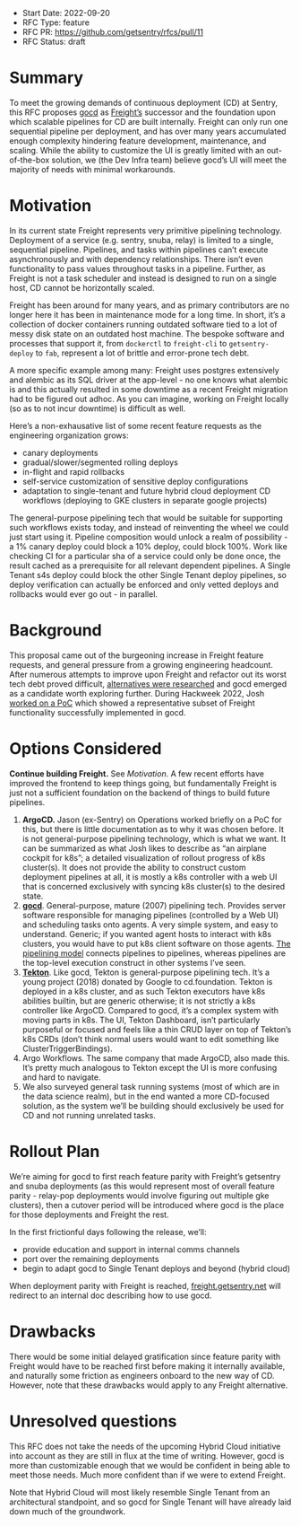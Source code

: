 * Start Date: 2022-09-20
* RFC Type: feature
* RFC PR: https://github.com/getsentry/rfcs/pull/11
* RFC Status: draft

# Summary

To meet the growing demands of continuous deployment (CD) at Sentry, this RFC proposes [gocd](https://www.gocd.org/) as [Freight’s](https://www.notion.so/Freight-and-the-Deployment-Pipeline-7a7541decb8c4c1a8fb3741f49d3018b) successor and the foundation upon which scalable pipelines for CD are built internally. Freight can only run one sequential pipeline per deployment, and has over many years accumulated enough complexity hindering feature development, maintenance, and scaling. While the ability to customize the UI is greatly limited with an out-of-the-box solution, we (the Dev Infra team) believe gocd’s UI will meet the majority of needs with minimal workarounds.

# Motivation

In its current state Freight represents very primitive pipelining technology. Deployment of a service (e.g. sentry, snuba, relay) is limited to a single, sequential pipeline. Pipelines, and tasks within pipelines can’t execute asynchronously and with dependency relationships. There isn’t even functionality to pass values throughout tasks in a pipeline. Further, as Freight is not a task scheduler and instead is designed to run on a single host, CD cannot be horizontally scaled.

Freight has been around for many years, and as primary contributors are no longer here it has been in maintenance mode for a long time. In short, it’s a collection of docker containers running outdated software tied to a lot of messy disk state on an outdated host machine. The bespoke software and processes that support it, from `dockerctl` to `freight-cli` to `getsentry-deploy` to `fab`, represent a lot of brittle and error-prone tech debt.

A more specific example among many: Freight uses postgres extensively and alembic as its SQL driver at the app-level - no one knows what alembic is and this actually resulted in some downtime as a recent Freight migration had to be figured out adhoc. As you can imagine, working on Freight locally (so as to not incur downtime) is difficult as well.

Here’s a non-exhausative list of some recent feature requests as the engineering organization grows:

- canary deployments
- gradual/slower/segmented rolling deploys
- in-flight and rapid rollbacks
- self-service customization of sensitive deploy configurations
- adaptation to single-tenant and future hybrid cloud deployment CD workflows (deploying to GKE clusters in separate google projects)

The general-purpose pipelining tech that would be suitable for supporting such workflows exists today, and instead of reinventing the wheel we could just start using it. Pipeline composition  would unlock a realm of possibility - a 1% canary deploy could block a 10% deploy, could block 100%. Work like checking CI for a particular sha of a service could only be done once, the result cached as a prerequisite for all relevant dependent pipelines. A Single Tenant s4s deploy could block the other Single Tenant deploy pipelines, so deploy verification can actually be enforced and only vetted deploys and rollbacks would ever go out - in parallel.

# Background

This proposal came out of the burgeoning increase in Freight feature requests, and general pressure from a growing engineering headcount. After numerous attempts to improve upon Freight and refactor out its worst tech debt proved difficult, [alternatives were researched](https://www.notion.so/Freight-Alternatives-599df0a3143b4ea387cd7f90657c81e6) and gocd emerged as a candidate worth exploring further. During Hackweek 2022, Josh [worked on a PoC](https://hackweek.getsentry.net/projects/-N9ly7zt7AJ8104Q4UGF/partial-implementation-of-freight-in-gocd) which showed a representative subset of Freight functionality successfully implemented in gocd.

# Options Considered

**Continue building Freight.** See *Motivation*. A few recent efforts have improved the frontend to keep things going, but fundamentally Freight is just not a sufficient foundation on the backend of things to build future pipelines.

1. **ArgoCD.** Jason (ex-Sentry) on Operations worked briefly on a PoC for this, but there is little documentation as to why it was chosen before. It is not general-purpose pipelining technology, which is what we want. It can be summarized as what Josh likes to describe as “an airplane cockpit for k8s”; a detailed visualization of rollout progress of k8s cluster(s). It does not provide the ability to construct custom deployment pipelines at all, it is mostly a k8s controller with a web UI that is concerned exclusively with syncing k8s cluster(s) to the desired state.
2. **[gocd](http://gocd.org)**. General-purpose, mature (2007) pipelining tech. Provides server software responsible for managing pipelines (controlled by a Web UI) and scheduling tasks onto agents. A very simple system, and easy to understand. Generic; if you wanted agent hosts to interact with k8s clusters, you would have to put k8s client software on those agents. [The pipelining model](https://docs.gocd.org/current/introduction/concepts_in_go.html) connects pipelines to pipelines, whereas pipelines are the top-level execution construct in other systems I’ve seen.
3. **[Tekton](https://tekton.dev/)**. Like gocd, Tekton is general-purpose pipelining tech. It’s a young project (2018) donated by Google to cd.foundation. Tekton is deployed in a k8s cluster, and as such Tekton executors have k8s abilities builtin, but are generic otherwise; it is not strictly a k8s controller like ArgoCD. Compared to gocd, it’s a complex system with moving parts in k8s. The UI, Tekton Dashboard, isn’t particularly purposeful or focused and feels like a thin CRUD layer on top of Tekton’s k8s CRDs (don’t think normal users would want to edit something like ClusterTriggerBindings).
4. Argo Workflows. The same company that made ArgoCD, also made this. It’s pretty much analogous to Tekton except the UI is more confusing and hard to navigate.
5. We also surveyed general task running systems (most of which are in the data science realm), but in the end wanted a more CD-focused solution, as the system we’ll be building should exclusively be used for CD and not running unrelated tasks.

# Rollout Plan

We’re aiming for gocd to first reach feature parity with Freight’s getsentry and snuba deployments (as this would represent most of overall feature parity - relay-pop deployments would involve figuring out multiple gke clusters), then a cutover period will be introduced where gocd is the place for those deployments and Freight the rest.

In the first frictionful days following the release, we’ll:

- provide education and support in internal comms channels
- port over the remaining deployments
- begin to adapt gocd to Single Tenant deploys and beyond (hybrid cloud)

When deployment parity with Freight is reached, [freight.getsentry.net](http://freight.getsentry.net) will redirect to an internal doc describing how to use gocd.

# Drawbacks

There would be some initial delayed gratification since feature parity with Freight would have to be reached first before making it internally available, and naturally some friction as engineers onboard to the new way of CD. However, note that these drawbacks would apply to any Freight alternative.

# Unresolved questions

This RFC does not take the needs of the upcoming Hybrid Cloud initiative into account as they are still in flux at the time of writing. However, gocd is more than customizable enough that we would be confident in being able to meet those needs. Much more confident than if we were to extend Freight.

Note that Hybrid Cloud will most likely resemble Single Tenant from an architectural standpoint, and so gocd for Single Tenant will have already laid down much of the groundwork.
